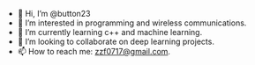 - 👋 Hi, I’m @button23
- 👀 I’m interested in programming and wireless communications.
- 🌱 I’m currently learning c++ and machine learning.
- 💞️ I’m looking to collaborate on deep learning projects.
- 📫 How to reach me: zzf0717@gmail.com.

<!---
button23/button23 is a ✨ special ✨ repository because its `README.md` (this file) appears on your GitHub profile.
You can click the Preview link to take a look at your changes.
--->
